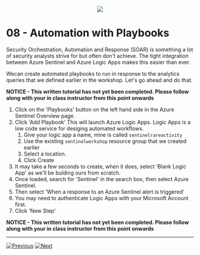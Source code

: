 <div align="center">
    <a href="./README.md">
        <img src="img/header.png"/>
    </a>
</div>

# 08 - Automation with Playbooks

Security Orchestration, Automation and Response (SOAR) is something a lot of security analysts strive for  but often don't achieve. The tight integration between Azure Sentinel and Azure Logic Apps makes this easier than ever. 

Wecan create automated playbooks to run in response to the analytics queries that we defined earlier in the workshop. Let's go ahead and do that. 

**NOTICE - This written tutorial has not yet been completed. Please follow along with your in class instructor from this point onwards**

1. Click on the 'Playbooks' button on the left hand side in the Azure Sentinel Overview page. 
2. Click 'Add Playbook' This will launch Azure Logic Apps. Logic Apps is a low code service for desiging automated workflows.
   1. Give your logic app a name, mine is called `sentinelrareactivity`
   2. Use the existing `sentinelworkshop` resource group that we created earlier
   3. Select a location. 
   4. Click Create
3. It may take a few seconds to create, when it does, select 'Blank Logic App' as we'll be bulding ours from scratch.
4. Once loaded, search for 'Sentinel' in the search box, then select Azure Sentinel. 
5. Then select 'When a response to an Azure Sentinel alert is triggered'
6. You may need to authenticate Logic Apps with your Microsoft Account first. 
7. Click 'New Step'

**NOTICE - This written tutorial has not yet been completed. Please follow along with your in class instructor from this point onwards**

----

[![Previous](img/previous.png)](./07_hunting.md) [![Next](img/next.png)](./09_patterns.md)